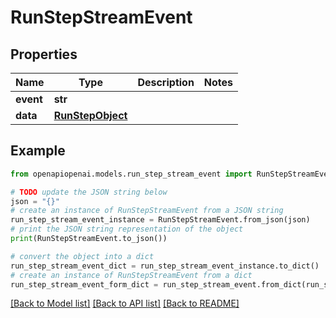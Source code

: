 # RunStepStreamEvent


## Properties

Name | Type | Description | Notes
------------ | ------------- | ------------- | -------------
**event** | **str** |  | 
**data** | [**RunStepObject**](RunStepObject.md) |  | 

## Example

```python
from openapiopenai.models.run_step_stream_event import RunStepStreamEvent

# TODO update the JSON string below
json = "{}"
# create an instance of RunStepStreamEvent from a JSON string
run_step_stream_event_instance = RunStepStreamEvent.from_json(json)
# print the JSON string representation of the object
print(RunStepStreamEvent.to_json())

# convert the object into a dict
run_step_stream_event_dict = run_step_stream_event_instance.to_dict()
# create an instance of RunStepStreamEvent from a dict
run_step_stream_event_form_dict = run_step_stream_event.from_dict(run_step_stream_event_dict)
```
[[Back to Model list]](../README.md#documentation-for-models) [[Back to API list]](../README.md#documentation-for-api-endpoints) [[Back to README]](../README.md)


